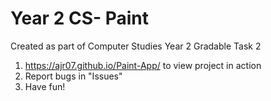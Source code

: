 # Year 2 CS- Paint 
Created as part of Computer Studies Year 2 Gradable Task 2
1. https://ajr07.github.io/Paint-App/ to view project in action
2. Report bugs in "Issues"
3. Have fun!